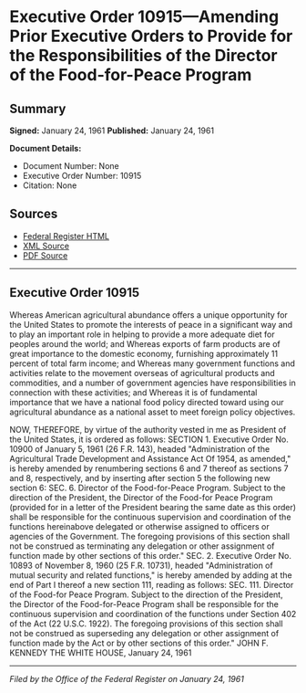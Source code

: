 # Executive Order 10915—Amending Prior Executive Orders to Provide for the Responsibilities of the Director of the Food-for-Peace Program

## Summary

**Signed:** January 24, 1961
**Published:** January 24, 1961

**Document Details:**
- Document Number: None
- Executive Order Number: 10915
- Citation: None

## Sources
- [Federal Register HTML](https://www.presidency.ucsb.edu/documents/executive-order-10915-amending-prior-executive-orders-provide-for-the-responsibilities-the)
- [XML Source](None)
- [PDF Source](None)

---

## Executive Order 10915

Whereas American agricultural abundance offers a unique opportunity for the United States to promote the interests of peace in a significant way and to play an important role in helping to provide a more adequate diet for peoples around the world; and
Whereas exports of farm products are of great importance to the domestic economy, furnishing approximately 11 percent of total farm income; and
Whereas many government functions and activities relate to the movement overseas of agricultural products and commodities, and a number of government agencies have responsibilities in connection with these activities; and
Whereas it is of fundamental importance that we have a national food policy directed toward using our agricultural abundance as a national asset to meet foreign policy objectives.

NOW, THEREFORE, by virtue of the authority vested in me as President of the United States, it is ordered as follows:
SECTION 1. Executive Order No. 10900 of January 5, 1961 (26 F.R. 143), headed "Administration of the Agricultural Trade Development and Assistance Act Of 1954, as amended," is hereby amended by renumbering sections 6 and 7 thereof as sections 7 and 8, respectively, and by inserting after section 5 the following new section 6:
SEC. 6. Director of the Food-for-Peace Program. Subject to the direction of the President, the Director of the Food-for Peace Program (provided for in a letter of the President bearing the same date as this order) shall be responsible for the continuous supervision and coordination of the functions hereinabove delegated or otherwise assigned to officers or agencies of the Government. The foregoing provisions of this section shall not be construed as terminating any delegation or other assignment of function made by other sections of this order."
SEC. 2. Executive Order No. 10893 of November 8, 1960 (25 F.R. 10731), headed "Administration of mutual security and related functions," is hereby amended by adding at the end of Part I thereof a new section 111, reading as follows:
SEC. 111. Director of the Food-for Peace Program. Subject to the direction of the President, the Director of the Food-for-Peace Program shall be responsible for the continuous supervision and coordination of the functions under Section 402 of the Act (22 U.S.C. 1922). The foregoing provisions of this section shall not be construed as superseding any delegation or other assignment of function made by the Act or by other sections of this order."
JOHN F. KENNEDY
THE WHITE HOUSE,
January 24, 1961

---

*Filed by the Office of the Federal Register on January 24, 1961*
